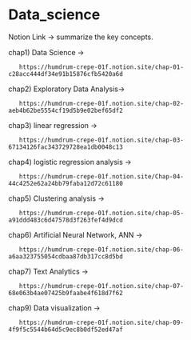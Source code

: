 # Data_science

Notion Link -> summarize the key concepts.

chap1) Data Science -> 

       https://humdrum-crepe-01f.notion.site/chap-01-c28acc444df34e91b15876cfb5420a6d

chap2) Exploratory Data Analysis-> 

       https://humdrum-crepe-01f.notion.site/chap-02-aeb4b62be5554cf19d5b9e02bef65df2

chap3) linear regression -> 
       
       https://humdrum-crepe-01f.notion.site/chap-03-67134126fac343729728ea1db0048c13

chap4) logistic regression analysis -> 
       
       https://humdrum-crepe-01f.notion.site/Chap-04-44c4252e62a24bb79faba12d72c61180

chap5) Clustering analysis -> 
       
       https://humdrum-crepe-01f.notion.site/chap-05-a91ddd483c6d47578d3f263fef4d9dcd

chap6) Artificial Neural Network, ANN -> 
       
       https://humdrum-crepe-01f.notion.site/chap-06-a6aa323755054cdbaa87db317cc8d5bd

chap7) Text Analytics -> 
       
       https://humdrum-crepe-01f.notion.site/chap-07-68e063b4ae07425b9faabe4f618d7f62

chap9) Data visualization ->

       https://humdrum-crepe-01f.notion.site/chap-09-4f9f5c5544b64d5c9ec8b0df52ed47af
       
       
